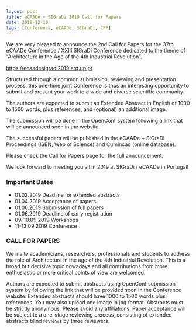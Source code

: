 ```yaml
---
layout: post
title: eCAADe + SIGraDi 2019 Call for Papers
date: 2018-12-10
tags: [Conference, eCAADe, SIGraDi, CFP]
---
```


We are very pleased to announce the 2nd Call for Papers for the 37th eCAADe Conference / XXIII SIGraDi Conference dedicated to the theme of “Architecture in the Age of the 4th Industrial Revolution”.

https://ecaadesigradi2019.arq.up.pt

Structured through a common submission, reviewing and presentation process, this one-time joint Conference is thus an interesting opportunity to submit and present your work to a wide and diverse scientific community. 

The authors are expected to submit an Extended Abstract in English of 1000 to 1500 words, plus references, and (optional) an additional image. 

The submission will be done in the OpenConf system following a link that will be announced soon in the website.

The successful papers will be published in the eCAADe + SIGraDi Proceedings (ISBN, Web of Science) and Cumincad (online database). 

Please check the Call for Papers page for the full announcement.

We look forward to meeting you all in 2019 at SIGraDi / eCAADe in Portugal!

### Important Dates
* 01.02.2019 Deadline for extended abstracts
* 01.04.2019 Acceptance of papers
* 01.06.2019 Submission of full papers
* 01.06.2019 Deadline of early registration
* 09-10.09.2019 Workshops
* 11-13.09.2019 Conference

### CALL FOR PAPERS
We invite academicians, researchers, professionals and students to address the role of Architecture in the age of the 4th Industrial Revolution. This is a broad but decisive topic nowadays and all contributions from more enthusiastic or more critical points of view are welcomed. 

Authors are expected to submit abstracts using OpenConf submission system by following the link that will be provided soon in the Conference website. Extended abstracts should have 1000 to 1500 words plus references. You may also upload one image in jpg format. Abstracts must be strictly anonymous. Please avoid any affiliations. Paper acceptance will be subject to a one-stage reviewing process, consisting of extended abstracts blind reviews by three reviewers.
